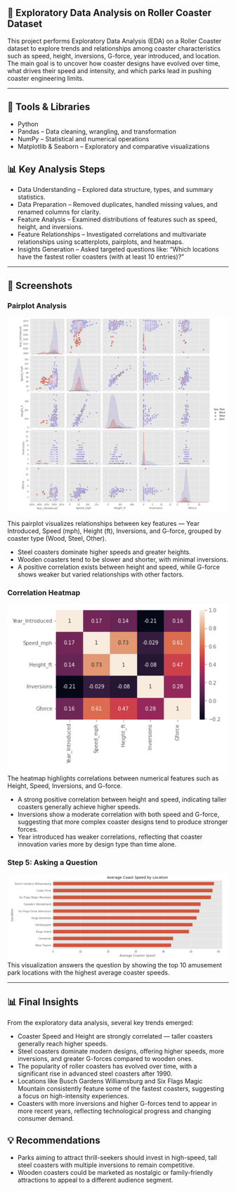 ## 🎢 **Exploratory Data Analysis on Roller Coaster Dataset**
This project performs Exploratory Data Analysis (EDA) on a Roller Coaster dataset to explore trends and relationships among coaster characteristics such as speed, height, inversions, G-force, year introduced, and location.
The main goal is to uncover how coaster designs have evolved over time, what drives their speed and intensity, and which parks lead in pushing coaster engineering limits.

---

## 🧰 Tools & Libraries

- Python
- Pandas – Data cleaning, wrangling, and transformation
- NumPy – Statistical and numerical operations
- Matplotlib & Seaborn – Exploratory and comparative visualizations

## 📊 Key Analysis Steps

- Data Understanding – Explored data structure, types, and summary statistics.
- Data Preparation – Removed duplicates, handled missing values, and renamed columns for clarity.
- Feature Analysis – Examined distributions of features such as speed, height, and inversions.
- Feature Relationships – Investigated correlations and multivariate relationships using scatterplots, pairplots, and heatmaps.
- Insights Generation – Asked targeted questions like: “Which locations have the fastest roller coasters (with at least 10 entries)?”

---

## 📸 Screenshots

### Pairplot Analysis
![📊 Pairplot Analysis](Screenshots/Screenshot_1.png)

This pairplot visualizes relationships between key features — Year Introduced, Speed (mph), Height (ft), Inversions, and G-force, grouped by coaster type (Wood, Steel, Other).

- Steel coasters dominate higher speeds and greater heights.
- Wooden coasters tend to be slower and shorter, with minimal inversions.
- A positive correlation exists between height and speed, while G-force shows weaker but varied relationships with other factors.

### Correlation Heatmap
![🔥 Correlation Heatmap](Screenshots/Screenshot_2.png)
The heatmap highlights correlations between numerical features such as Height, Speed, Inversions, and G-force.

- A strong positive correlation between height and speed, indicating taller coasters generally achieve higher speeds.
- Inversions show a moderate correlation with both speed and G-force, suggesting that more complex coaster designs tend to produce stronger forces.
- Year introduced has weaker correlations, reflecting that coaster innovation varies more by design type than time alone.

### Step 5: Asking a Question
![🏆 Step 5: Asking a Question — “Which locations have the fastest roller coasters?”](Screenshots/Screenshot_3.png)
This visualization answers the question by showing the top 10 amusement park locations with the highest average coaster speeds.

---

## 📊 Final Insights

From the exploratory data analysis, several key trends emerged:

- Coaster Speed and Height are strongly correlated — taller coasters generally reach higher speeds.
- Steel coasters dominate modern designs, offering higher speeds, more inversions, and greater G-forces compared to wooden ones.
- The popularity of roller coasters has evolved over time, with a significant rise in advanced steel coasters after 1990.
- Locations like Busch Gardens Williamsburg and Six Flags Magic Mountain consistently feature some of the fastest coasters, suggesting a focus on high-intensity experiences.
- Coasters with more inversions and higher G-forces tend to appear in more recent years, reflecting technological progress and changing consumer demand.

## 💡 Recommendations

- Parks aiming to attract thrill-seekers should invest in high-speed, tall steel coasters with multiple inversions to remain competitive.
- Wooden coasters could be marketed as nostalgic or family-friendly attractions to appeal to a different audience segment.


